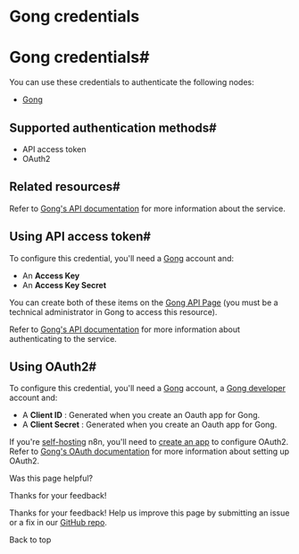 # Gong credentials

[ ](https://github.com/n8n-io/n8n-docs/edit/main/docs/integrations/builtin/credentials/gong.md "Edit this page")

# Gong credentials#

You can use these credentials to authenticate the following nodes:

  * [Gong](../../app-nodes/n8n-nodes-base.gong/)



## Supported authentication methods#

  * API access token
  * OAuth2



## Related resources#

Refer to [Gong's API documentation](https://gong.app.gong.io/settings/api/documentation) for more information about the service.

## Using API access token#

To configure this credential, you'll need a [Gong](https://app.gong.io/welcome/sign-in) account and:

  * An **Access Key**
  * An **Access Key Secret**



You can create both of these items on the [Gong API Page](https://app.gong.io/company/api) (you must be a technical administrator in Gong to access this resource).

Refer to [Gong's API documentation](https://gong.app.gong.io/settings/api/documentation) for more information about authenticating to the service.

## Using OAuth2#

To configure this credential, you'll need a [Gong](https://app.gong.io/welcome/sign-in) account, a [Gong developer](https://gong.partnerfleet.app/application_forms/become-a-gong-technology-partner/partner_applications/new) account and:

  * A **Client ID** : Generated when you create an Oauth app for Gong.
  * A **Client Secret** : Generated when you create an Oauth app for Gong.



If you're [self-hosting](../../../../hosting/) n8n, you'll need to [create an app](https://help.gong.io/docs/create-an-app-for-gong) to configure OAuth2. Refer to [Gong's OAuth documentation](https://gong.app.gong.io/settings/api/documentation) for more information about setting up OAuth2.

Was this page helpful? 

Thanks for your feedback! 

Thanks for your feedback! Help us improve this page by submitting an issue or a fix in our [GitHub repo](https://github.com/n8n-io/n8n-docs). 

Back to top 
